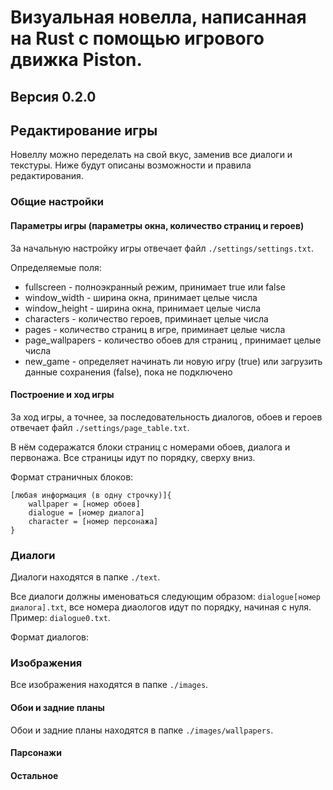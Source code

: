 # Визуальная новелла, написанная на Rust с помощью игрового движка Piston.
## Версия 0.2.0

## Редактирование игры

Новеллу можно переделать на свой вкус, заменив все диалоги и текстуры. Ниже будут описаны возможности и правила редактирования.

### Общие настройки

#### Параметры игры (параметры окна, количество страниц и героев)

За начальную настройку игры отвечает файл `./settings/settings.txt`.

Определяемые поля:
 - fullscreen - полноэкранный режим, принимает true или false
 - window_width - ширина окна, принимает целые числа
 - window_height - ширина окна, принимает целые числа
 - characters - количество героев, приминает целые числа
 - pages - количество страниц в игре, приминает целые числа
 - page_wallpapers - количество обоев для страниц , принимает целые числа
 - new_game - определяет начинать ли новую игру (true) или загрузить данные сохранения (false), пока не подключено



#### Построение и ход игры

За ход игры, а точнее, за последовательность диалогов, обоев и героев отвечает файл `./settings/page_table.txt`.

В нём содеражатся блоки страниц с номерами обоев, диалога и первонажа. Все страницы идут по порядку, сверху вниз.

Формат страничных блоков:

```
[любая информация (в одну строчку)]{
    wallpaper = [номер обоев]
    dialogue = [номер диалога]
    character = [номер персонажа]
}
```


### Диалоги

Диалоги находятся в папке `./text`.

Все диалоги должны именоваться следующим образом: `dialogue[номер диалога].txt`, все номера диаологов идут по порядку, начиная с нуля. Пример: `dialogue0.txt`.

Формат диалогов:

### Изображения

Все изображения находятся в папке `./images`.

#### Обои и задние планы

Обои и задние планы находятся в папке `./images/wallpapers`.

#### Парсонажи

#### Остальное